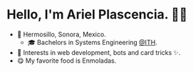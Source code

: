 # Hello, I'm Ariel Plascencia. 👨‍💻

- 📍  Hermosillo, Sonora, Mexico.
  - 🎓  Bachelors in Systems Engineering [@ITH](http://www.ith.mx/).
- 🔭  Interests in web development, bots and card tricks ✨.
- 😋  My favorite food is Enmoladas.

